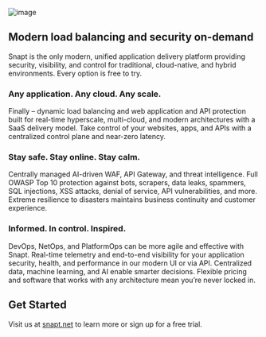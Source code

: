 ![image](https://user-images.githubusercontent.com/182394/176926106-acc30aa4-5c83-423b-83d3-04b4717ce746.png)

## Modern load balancing and security on-demand
Snapt is the only modern, unified application delivery platform providing security, visibility, and control for traditional, cloud-native, and hybrid environments. Every option is free to try. 

### Any application. Any cloud. Any scale.
Finally – dynamic load balancing and web application and API protection built for real-time hyperscale, multi-cloud, and modern architectures with a SaaS delivery model. Take control of your websites, apps, and APIs with a centralized control plane and near-zero latency.

### Stay safe. Stay online. Stay calm.
Centrally managed AI-driven WAF, API Gateway, and threat intelligence. Full OWASP Top 10 protection against bots, scrapers, data leaks, spammers, SQL injections, XSS attacks, denial of service, API vulnerabilities, and more. Extreme resilience to disasters maintains business continuity and customer experience.

### Informed. In control. Inspired.
DevOps, NetOps, and PlatformOps can be more agile and effective with Snapt. Real-time telemetry and end-to-end visibility for your application security, health, and performance in our modern UI or via API. Centralized data, machine learning, and AI enable smarter decisions. Flexible pricing and software that works with any architecture mean you’re never locked in.

## Get Started
Visit us at [snapt.net](https://www.snapt.net) to learn more or sign up for a free trial.
